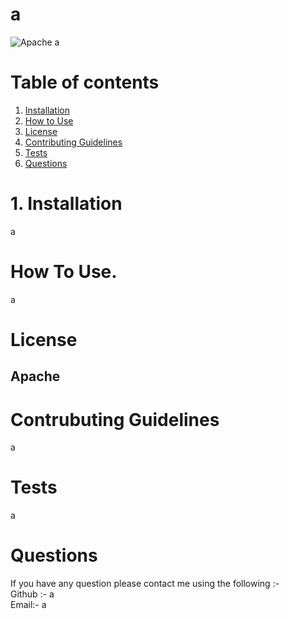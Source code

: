 

  # a

  ![Apache](https://img.shields.io/badge/license-Apache-green.svg)
  a


# Table of contents

1. [Installation](#Installation)
2. [How to Use](#How-To-Use.)
3. [License](#License)
4. [Contributing Guidelines](#Contrubuting-Guidelines)  
5. [Tests](#Tests)
6. [Questions](#Questions)

# 1. Installation

  a

# How To Use.

  a

# License

  ## Apache

# Contrubuting Guidelines

  a

# Tests

  a


# Questions

  If you have any question please contact me using the following :-   
  Github :- a   
  Email:- a

